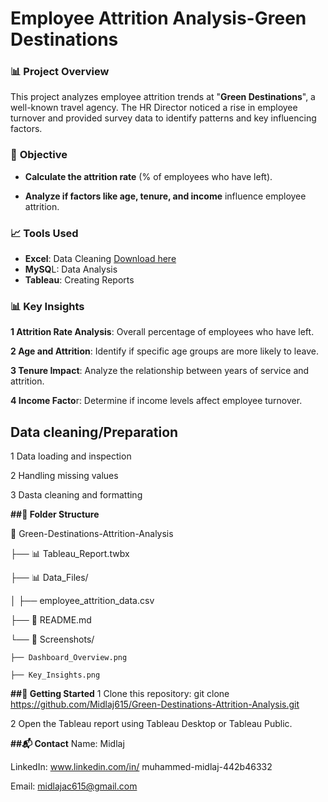 # Employee Attrition Analysis-Green Destinations 
### 📊 **Project Overview**
This project analyzes employee attrition trends at "**Green Destinations**", a well-known travel agency. The HR Director noticed a rise in employee turnover and provided survey data to identify patterns and key influencing factors.

### 🎯 **Objective**

- **Calculate the attrition rate** (% of employees who have left).  

- **Analyze if factors like age, tenure, and income** influence employee attrition.

### 📈 **Tools Used**  

- **Excel**: Data Cleaning [Download here](https://microsoft.com)
- **MySQ**L: Data Analysis  
- **Tableau**: Creating Reports

### 📊 **Key Insights**
**1 Attrition Rate Analysis**: Overall percentage of employees who have left.

**2 Age and Attrition**: Identify if specific age groups are more likely to leave.

**3 Tenure Impact**: Analyze the relationship between years of service and attrition.

**4 Income Facto**r: Determine if income levels affect employee turnover.


## Data cleaning/Preparation

1 Data loading and inspection

2 Handling missing values

3 Dasta cleaning and formatting


**##📂 Folder Structure**

📁 Green-Destinations-Attrition-Analysis

├── 📊 Tableau_Report.twbx

├── 📊 Data_Files/

│   ├── employee_attrition_data.csv

├── 📄 README.md

└── 📸 Screenshots/

    ├── Dashboard_Overview.png
    
    ├── Key_Insights.png


**##🚀 Getting Started**
1 Clone this repository:
git clone https://github.com/Midlaj615/Green-Destinations-Attrition-Analysis.git

2 Open the Tableau report using Tableau Desktop or Tableau Public.





**##📬 Contact**
Name: Midlaj

LinkedIn: www.linkedin.com/in/
muhammed-midlaj-442b46332

Email: midlajac615@gmail.com



    



